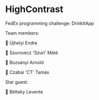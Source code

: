 # HighContrast
FedEx programming challenge: DrinkItApp

Team members:

:beer: Újhelyi Endre

:beer: Szurovecz 'Szuri' Máté

:beer: Bozsányi Arnold

:beer: Czabai 'CT' Tamás


Star guest:

:beer: Bélteky Levente
